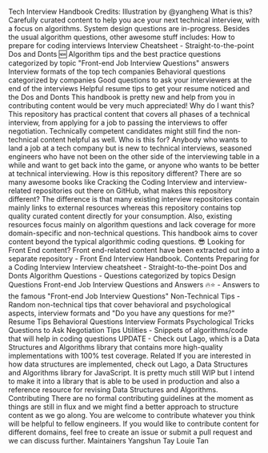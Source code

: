 Tech Interview Handbook Credits: Illustration by @yangheng What is this? Carefully curated content to help you ace your next technical interview, with a focus on algorithms. System design questions are in-progress. Besides the usual algorithm questions, other awesome stuff includes: How to prepare for coding interviews Interview Cheatsheet - Straight-to-the-point Dos and Donts 🆕 Algorithm tips and the best practice questions categorized by topic "Front-end Job Interview Questions" answers Interview formats of the top tech companies Behavioral questions categorized by companies Good questions to ask your interviewers at the end of the interviews Helpful resume tips to get your resume noticed and the Dos and Donts This handbook is pretty new and help from you in contributing content would be very much appreciated! Why do I want this? This repository has practical content that covers all phases of a technical interview, from applying for a job to passing the interviews to offer negotiation. Technically competent candidates might still find the non-technical content helpful as well. Who is this for? Anybody who wants to land a job at a tech company but is new to technical interviews, seasoned engineers who have not been on the other side of the interviewing table in a while and want to get back into the game, or anyone who wants to be better at technical interviewing. How is this repository different? There are so many awesome books like Cracking the Coding Interview and interview-related repositories out there on GitHub, what makes this repository different? The difference is that many existing interview repositories contain mainly links to external resources whereas this repository contains top quality curated content directly for your consumption. Also, existing resources focus mainly on algorithm questions and lack coverage for more domain-specific and non-technical questions. This handbook aims to cover content beyond the typical algorithmic coding questions. 😎 Looking for Front End content? Front end-related content have been extracted out into a separate repository - Front End Interview Handbook. Contents Preparing for a Coding Interview Interview cheatsheet - Straight-to-the-point Dos and Donts Algorithm Questions - Questions categorized by topics Design Questions Front-end Job Interview Questions and Answers 🔥⭐ - Answers to the famous "Front-end Job Interview Questions" Non-Technical Tips - Random non-technical tips that cover behavioral and psychological aspects, interview formats and "Do you have any questions for me?" Resume Tips Behavioral Questions Interview Formats Psychological Tricks Questions to Ask Negotiation Tips Utilities - Snippets of algorithms/code that will help in coding questions UPDATE - Check out Lago, which is a Data Structures and Algorithms library that contains more high-quality implementations with 100% test coverage. Related If you are interested in how data structures are implemented, check out Lago, a Data Structures and Algorithms library for JavaScript. It is pretty much still WIP but I intend to make it into a library that is able to be used in production and also a reference resource for revising Data Structures and Algorithms. Contributing There are no formal contributing guidelines at the moment as things are still in flux and we might find a better approach to structure content as we go along. You are welcome to contribute whatever you think will be helpful to fellow engineers. If you would like to contribute content for different domains, feel free to create an issue or submit a pull request and we can discuss further. Maintainers Yangshun Tay Louie Tan